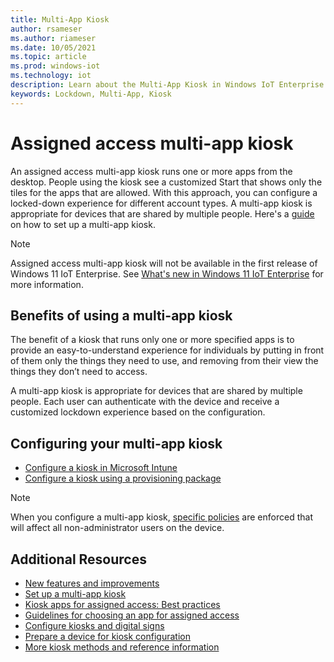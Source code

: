 ```yaml
---
title: Multi-App Kiosk
author: rsameser
ms.author: riameser
ms.date: 10/05/2021
ms.topic: article
ms.prod: windows-iot
ms.technology: iot
description: Learn about the Multi-App Kiosk in Windows IoT Enterprise.
keywords: Lockdown, Multi-App, Kiosk
---
```


# Assigned access multi-app kiosk
An assigned access multi-app kiosk runs one or more apps from the desktop. People using the kiosk see a customized Start that shows only the tiles for the apps that are allowed. With this approach, you can configure a locked-down experience for different account types. A multi-app kiosk is appropriate for devices that are shared by multiple people. Here's a [guide](/windows/configuration/lock-down-windows-10-to-specific-apps) on how to set up a multi-app kiosk.

>[!NOTE]
>
> Assigned access multi-app kiosk will not be available in the first release of Windows 11 IoT Enterprise. See [What's new in Windows 11 IoT Enterprise](.../product-family/what's-new-in-Windows-11-IoT-Enterprise.md) for more information.

## Benefits of using a multi-app kiosk
The benefit of a kiosk that runs only one or more specified apps is to provide an easy-to-understand experience for individuals by putting in front of them only the things they need to use, and removing from their view the things they don’t need to access.

A multi-app kiosk is appropriate for devices that are shared by multiple people. Each user can authenticate with the device and receive a customized lockdown experience based on the configuration.

## Configuring your multi-app kiosk
* [Configure a kiosk in Microsoft Intune](/windows/configuration/lock-down-windows-10-to-specific-apps#configure-a-kiosk-in-microsoft-intune)
* [Configure a kiosk using a provisioning package](/windows/configuration/lock-down-windows-10-to-specific-apps#configure-a-kiosk-using-a-provisioning-package)

> [!NOTE]
>
> When you configure a multi-app kiosk, [specific policies](/windows/configuration/kiosk-policies) are enforced that will affect all non-administrator users on the device.

## Additional Resources
* [New features and improvements](/windows/configuration/lock-down-windows-10-to-specific-apps)
* [Set up a multi-app kiosk](/windows/configuration/lock-down-windows-10-to-specific-apps)
* [Kiosk apps for assigned access: Best practices](/windows-hardware/drivers/partnerapps/create-a-kiosk-app-for-assigned-access)
* [Guidelines for choosing an app for assigned access](/windows/configuration/guidelines-for-assigned-access-app)
* [Configure kiosks and digital signs](/windows/configuration/kiosk-methods)
* [Prepare a device for kiosk configuration](/windows/configuration/kiosk-prepare)
* [More kiosk methods and reference information](/windows/configuration/kiosk-additional-reference)
